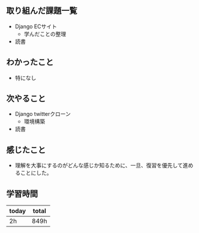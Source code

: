 ## 取り組んだ課題一覧
- Django ECサイト
	- 学んだことの整理
- 読書
## わかったこと
- 特になし
## 次やること
- Django twitterクローン
	- 環境構築
- 読書
## 感じたこと
- 理解を大事にするのがどんな感じか知るために、一旦、復習を優先して進めることにした。
## 学習時間

| today | total |
| ----- | ----- |
| 2h    | 849h  |
